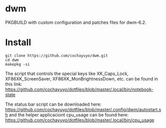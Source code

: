 # dwm
PKGBUILD with custom configuration and patches files for dwm-6.2.


# Install
```
git clone https://github.com/cochayuyo/dwm.git
cd dwm
makepkg -si
```

The script that controls the special keys like  XK_Caps_Lock, XF86XK_ScreenSaver,  XF86XK_MonBrightnessDown, etc. can be found in this link: https://github.com/cochayuyo/dotfiles/blob/master/.local/bin/notebook-state

The status bar script can be downloaded here: https://github.com/cochayuyo/dotfiles/blob/master/.config/dwm/autostart.sh and the helper applicaciont cpu_usage can be found here: https://github.com/cochayuyo/dotfiles/blob/master/.local/bin/cpu_usage
